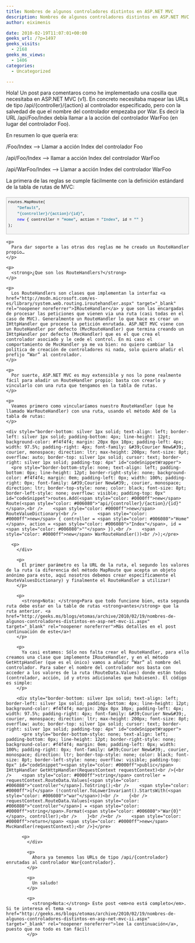```yaml
---
title: Nombres de algunos controladores distintos en ASP.NET MVC
description: Nombres de algunos controladores distintos en ASP.NET MVC
author: eiximenis

date: 2010-02-19T11:07:01+00:00
geeks_url: /?p=1497
geeks_visits:
  - 2168
geeks_ms_views:
  - 1406
categories:
  - Uncategorized

---
```

Hola! Un post para comentaros como he implementado una cosilla que necesitaba en ASP.NET MVC (v1). En concreto necesitaba mapear las URLs de tipo /api/{controller}/{action} al controlador especificado, pero con la salvedad de que el nombre del controlador empezaba por War. Es decir la URL /api/Foo/Index debía llamar a la acción del controlador WarFoo (en lugar del controlador Foo). 

En resumen lo que quería era:

/Foo/Index –> Llamar a acción Index del controlador Foo

/api/Foo/Index –> llamar a acción Index del controlador WarFoo

/api/WarFoo/Index –> Llamar a acción Index del controlador WarFoo

La primera de las reglas se cumple fácilmente con la definición estándard de la tabla de rutas de MVC:

<div style="border-bottom: silver 1px solid; text-align: left; border-left: silver 1px solid; padding-bottom: 4px; line-height: 12pt; background-color: #f4f4f4; margin: 20px 0px 10px; padding-left: 4px; width: 97.5%; padding-right: 4px; font-family: &#39;Courier New&#39;, courier, monospace; direction: ltr; max-height: 200px; font-size: 8pt; overflow: auto; border-top: silver 1px solid; cursor: text; border-right: silver 1px solid; padding-top: 4px" id="codeSnippetWrapper">
  <pre style="border-bottom-style: none; text-align: left; padding-bottom: 0px; line-height: 12pt; border-right-style: none; background-color: #f4f4f4; margin: 0em; padding-left: 0px; width: 100%; padding-right: 0px; font-family: &#39;Courier New&#39;, courier, monospace; direction: ltr; border-top-style: none; color: black; font-size: 8pt; border-left-style: none; overflow: visible; padding-top: 0px" id="codeSnippet">routes.MapRoute(<br />    <span style="color: #006080">"Default"</span>,                           <br />    <span style="color: #006080">"{controller}/{action}/{id}"</span>,  <br />    <span style="color: #0000ff">new</span> { controller = <span style="color: #006080">"Home"</span>, action = <span style="color: #006080">"Index"</span>, id = <span style="color: #006080">""</span> }<br />);</pre>
  
  <p>
    </div> 
    
    <p>
      Para dar soporte a las otras dos reglas me he creado un RouteHandler propio…
    </p>
    
    <p>
      <strong>¿Que son los RouteHandlers?</strong>
    </p>
    
    <p>
      Los RouteHandlers son clases que implementan la interfaz <a href="http://msdn.microsoft.com/es-es/library/system.web.routing.iroutehandler.aspx" target="_blank" rel="noopener noreferrer">IRouteHandler</a> y que son las encargadas de procesar las peticiones que vienen via una ruta (casi todas en el caso de MVC). Generalmente un RouteHandler lo que hace es crear un IHttpHandler que procese la petición enrutada. ASP.NET MVC viene con un RouteHandler por defecto (MvcRouteHandler) que termina creando un IHttpHandler por defecto (MvcHandler) que es el que crea el controlador asociado y le cede el control. En mi caso el comportamiento de MvcHandler ya me va bien: no quiero cambiar la política de creación de controladores ni nada, solo quiero añadir el prefijo “War” al controlador.
    </p>
    
    <p>
      Por suerte, ASP.NET MVC es muy extensible y nos lo pone realmente fácil para añadir un RouteHandler propio: basta con crearlo y vincularlo con una ruta que tengamos en la tabla de rutas.
    </p>
    
    <p>
      Veamos primero como vincularíamos nuestro RouteHandler (que he llamado WarRouteHandler) con una ruta, usando el método Add de la tabla de rutas:
    </p>
    
    <div style="border-bottom: silver 1px solid; text-align: left; border-left: silver 1px solid; padding-bottom: 4px; line-height: 12pt; background-color: #f4f4f4; margin: 20px 0px 10px; padding-left: 4px; width: 97.5%; padding-right: 4px; font-family: &#39;Courier New&#39;, courier, monospace; direction: ltr; max-height: 200px; font-size: 8pt; overflow: auto; border-top: silver 1px solid; cursor: text; border-right: silver 1px solid; padding-top: 4px" id="codeSnippetWrapper">
      <pre style="border-bottom-style: none; text-align: left; padding-bottom: 0px; line-height: 12pt; border-right-style: none; background-color: #f4f4f4; margin: 0em; padding-left: 0px; width: 100%; padding-right: 0px; font-family: &#39;Courier New&#39;, courier, monospace; direction: ltr; border-top-style: none; color: black; font-size: 8pt; border-left-style: none; overflow: visible; padding-top: 0px" id="codeSnippet">routes.Add(<span style="color: #0000ff">new</span> Route(<span style="color: #006080">"api/{controller}/{action}/{id}"</span>,<br />    <span style="color: #0000ff">new</span> RouteValueDictionary(<br />        <span style="color: #0000ff">new</span> { controller = <span style="color: #006080">"Home"</span>, action = <span style="color: #006080">"Index"</span>, id = <span style="color: #006080">""</span> }),<br />    <span style="color: #0000ff">new</span> WarRouteHandler())<br />);</pre>
      
      <p>
        </div> 
        
        <p>
          El primer parámetro es la URL de la ruta, el segundo los valores de la ruta (a diferencia del método MapRoute que acepta un objeto anónimo para esto, aquí nosotros debemos crear específicamente el RouteValuesDictionary) y finalmente el RouteHandler a utilizar!
        </p>
        
        <p>
          <strong>Nota: </strong>Para que todo funcione bien, esta segunda ruta debe estar en la table de rutas <strong>antes</strong> que la ruta anterior. <a href="http://geeks.ms/blogs/etomas/archive/2010/02/19/nombres-de-algunos-controladores-distintos-en-asp-net-mvc-ii.aspx" target="_blank" rel="noopener noreferrer">Más detalles en el post continuación de este</a>!
        </p>
        
        <p>
          Ya casi estamos: Sólo nos falta crear el RouteHandler, para ello creamos una clase que implemente IRouteHandler, y en el método GetHttpHandler (que es el único) vamos a añadir “War” al nombre del controlador. Para saber el nombre del controlador nos basta con acceder a los valores de la ruta (RouteData.Values) donde están todos (controlador, acción, id y otros adicionales que hubiesen). El código es simple:
        </p>
        
        <div style="border-bottom: silver 1px solid; text-align: left; border-left: silver 1px solid; padding-bottom: 4px; line-height: 12pt; background-color: #f4f4f4; margin: 20px 0px 10px; padding-left: 4px; width: 97.5%; padding-right: 4px; font-family: &#39;Courier New&#39;, courier, monospace; direction: ltr; max-height: 200px; font-size: 8pt; overflow: auto; border-top: silver 1px solid; cursor: text; border-right: silver 1px solid; padding-top: 4px" id="codeSnippetWrapper">
          <pre style="border-bottom-style: none; text-align: left; padding-bottom: 0px; line-height: 12pt; border-right-style: none; background-color: #f4f4f4; margin: 0em; padding-left: 0px; width: 100%; padding-right: 0px; font-family: &#39;Courier New&#39;, courier, monospace; direction: ltr; border-top-style: none; color: black; font-size: 8pt; border-left-style: none; overflow: visible; padding-top: 0px" id="codeSnippet"><span style="color: #0000ff">public</span> IHttpHandler GetHttpHandler(RequestContext requestContext)<br />{<br />    <span style="color: #0000ff">string</span> controller = requestContext.RouteData.Values[<span style="color: #006080">"controller"</span>].ToString();<br />    <span style="color: #0000ff">if</span> (!controller.ToLowerInvariant().StartsWith(<span style="color: #006080">"war"</span>))<br />    {<br />        requestContext.RouteData.Values[<span style="color: #006080">"controller"</span>] = <span style="color: #0000ff">string</span>.Format(<span style="color: #006080">"War{0}"</span>, controller);<br />    }<br /><br />    <span style="color: #0000ff">return</span> <span style="color: #0000ff">new</span> MvcHandler(requestContext);<br />}</pre>
          
          <p>
            </div> 
            
            <p>
              Ahora ya tenemos las URLs de tipo /api/{controlador} enrutadas al controlador War{controlador}.
            </p>
            
            <p>
              Un saludo!
            </p>
            
            <p>
              <strong>Nota:</strong> Este post <em>no está completo</em>. Si te interesa el tema <a href="http://geeks.ms/blogs/etomas/archive/2010/02/19/nombres-de-algunos-controladores-distintos-en-asp-net-mvc-ii.aspx" target="_blank" rel="noopener noreferrer">lee la continuación</a>, puesto que no todo es tan fácil!
            </p>
